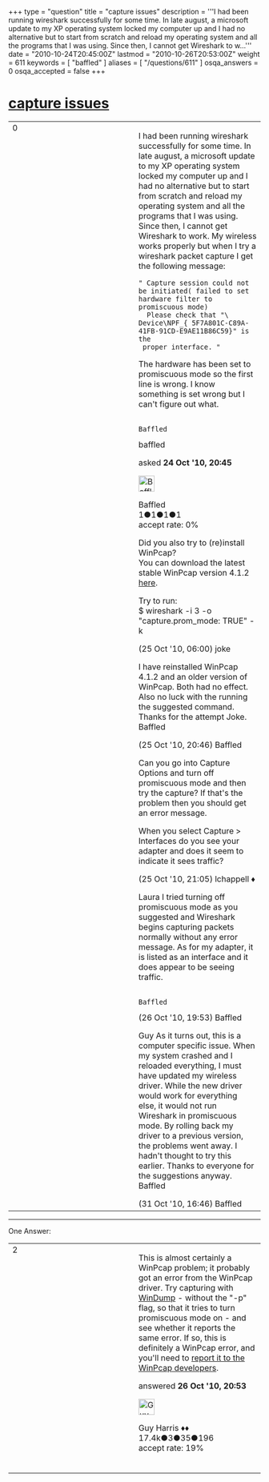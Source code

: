 +++
type = "question"
title = "capture issues"
description = '''I had been running wireshark successfully for some time. In late august, a microsoft update to my XP operating system locked my computer up and I had no alternative but to start from scratch and reload my operating system and all the programs that I was using. Since then, I cannot get Wireshark to w...'''
date = "2010-10-24T20:45:00Z"
lastmod = "2010-10-26T20:53:00Z"
weight = 611
keywords = [ "baffled" ]
aliases = [ "/questions/611" ]
osqa_answers = 0
osqa_accepted = false
+++

<div class="headNormal">

# [capture issues](/questions/611/capture-issues)

</div>

<div id="main-body">

<div id="askform">

<table id="question-table" style="width:100%;"><colgroup><col style="width: 50%" /><col style="width: 50%" /></colgroup><tbody><tr class="odd"><td style="width: 30px; vertical-align: top"><div class="vote-buttons"><div id="post-611-score" class="post-score" title="current number of votes">0</div><div id="favorite-count" class="favorite-count"></div></div></td><td><div id="item-right"><div class="question-body"><p>I had been running wireshark successfully for some time. In late august, a microsoft update to my XP operating system locked my computer up and I had no alternative but to start from scratch and reload my operating system and all the programs that I was using. Since then, I cannot get Wireshark to work. My wireless works properly but when I try a wireshark packet capture I get the following message:</p><pre><code>&quot; Capture session could not be initiated( failed to set hardware filter to promiscuous mode)
  Please check that &quot;\ Device\NPF_{ 5F7A801C-C89A-41FB-91CD-E9AE11B86C59}&quot; is the
 proper interface. &quot;</code></pre><p>The hardware has been set to promiscuous mode so the first line is wrong. I know something is set wrong but I can't figure out what.</p><pre><code>                                          Baffled</code></pre></div><div id="question-tags" class="tags-container tags">baffled</div><div id="question-controls" class="post-controls"></div><div class="post-update-info-container"><div class="post-update-info post-update-info-user"><p>asked <strong>24 Oct '10, 20:45</strong></p><img src="https://secure.gravatar.com/avatar/18a41fcf382d249d328dbb0862cca43f?s=32&amp;d=identicon&amp;r=g" class="gravatar" width="32" height="32" alt="Baffled&#39;s gravatar image" /><p>Baffled<br />
<span class="score" title="1 reputation points">1</span><span title="1 badges"><span class="badge1">●</span><span class="badgecount">1</span></span><span title="1 badges"><span class="silver">●</span><span class="badgecount">1</span></span><span title="1 badges"><span class="bronze">●</span><span class="badgecount">1</span></span><br />
<span class="accept_rate" title="Rate of the user&#39;s accepted answers">accept rate:</span> <span title="Baffled has no accepted answers">0%</span></p></div></div><div id="comments-container-611" class="comments-container"><span id="616"></span><div id="comment-616" class="comment"><div id="post-616-score" class="comment-score"></div><div class="comment-text"><p>Did you also try to (re)install WinPcap?<br />
You can download the latest stable WinPcap version 4.1.2 <a href="http://www.winpcap.org/install/default.htm">here</a>.</p><p>Try to run:<br />
$ wireshark -i 3 -o "capture.prom_mode: TRUE" -k</p></div><div id="comment-616-info" class="comment-info"><span class="comment-age">(25 Oct '10, 06:00)</span> joke</div></div><span id="648"></span><div id="comment-648" class="comment"><div id="post-648-score" class="comment-score"></div><div class="comment-text"><p>I have reinstalled WinPcap 4.1.2 and an older version of WinPcap. Both had no effect. Also no luck with the running the suggested command. Thanks for the attempt Joke. Baffled</p></div><div id="comment-648-info" class="comment-info"><span class="comment-age">(25 Oct '10, 20:46)</span> Baffled</div></div><span id="649"></span><div id="comment-649" class="comment"><div id="post-649-score" class="comment-score"></div><div class="comment-text"><p>Can you go into Capture Options and turn off promiscuous mode and then try the capture? If that's the problem then you should get an error message.</p><p>When you select Capture &gt; Interfaces do you see your adapter and does it seem to indicate it sees traffic?</p></div><div id="comment-649-info" class="comment-info"><span class="comment-age">(25 Oct '10, 21:05)</span> lchappell ♦</div></div><span id="694"></span><div id="comment-694" class="comment"><div id="post-694-score" class="comment-score"></div><div class="comment-text"><p>Laura I tried turning off promiscuous mode as you suggested and Wireshark begins capturing packets normally without any error message. As for my adapter, it is listed as an interface and it does appear to be seeing traffic.</p><pre><code>                           Baffled</code></pre></div><div id="comment-694-info" class="comment-info"><span class="comment-age">(26 Oct '10, 19:53)</span> Baffled</div></div><span id="762"></span><div id="comment-762" class="comment"><div id="post-762-score" class="comment-score"></div><div class="comment-text"><p>Guy As it turns out, this is a computer specific issue. When my system crashed and I reloaded everything, I must have updated my wireless driver. While the new driver would work for everything else, it would not run Wireshark in promiscuous mode. By rolling back my driver to a previous version, the problems went away. I hadn't thought to try this earlier. Thanks to everyone for the suggestions anyway. Baffled</p></div><div id="comment-762-info" class="comment-info"><span class="comment-age">(31 Oct '10, 16:46)</span> Baffled</div></div></div><div id="comment-tools-611" class="comment-tools"></div><div class="clear"></div><div id="comment-611-form-container" class="comment-form-container"></div><div class="clear"></div></div></td></tr></tbody></table>

------------------------------------------------------------------------

<div class="tabBar">

<span id="sort-top"></span>

<div class="headQuestions">

One Answer:

</div>

</div>

<span id="696"></span>

<div id="answer-container-696" class="answer">

<table style="width:100%;"><colgroup><col style="width: 50%" /><col style="width: 50%" /></colgroup><tbody><tr class="odd"><td style="width: 30px; vertical-align: top"><div class="vote-buttons"><div id="post-696-score" class="post-score" title="current number of votes">2</div></div></td><td><div class="item-right"><div class="answer-body"><p>This is almost certainly a WinPcap problem; it probably got an error from the WinPcap driver. Try capturing with <a href="http://www.winpcap.org/windump/default.htm">WinDump</a> - without the "-p" flag, so that it tries to turn promiscuous mode on - and see whether it reports the same error. If so, this is definitely a WinPcap error, and you'll need to <a href="http://www.winpcap.org/bugs.htm">report it to the WinPcap developers</a>.</p></div><div class="answer-controls post-controls"></div><div class="post-update-info-container"><div class="post-update-info post-update-info-user"><p>answered <strong>26 Oct '10, 20:53</strong></p><img src="https://secure.gravatar.com/avatar/f93de7000747ab5efb5acd3034b2ebd7?s=32&amp;d=identicon&amp;r=g" class="gravatar" width="32" height="32" alt="Guy%20Harris&#39;s gravatar image" /><p>Guy Harris ♦♦<br />
<span class="score" title="17443 reputation points"><span>17.4k</span></span><span title="3 badges"><span class="badge1">●</span><span class="badgecount">3</span></span><span title="35 badges"><span class="silver">●</span><span class="badgecount">35</span></span><span title="196 badges"><span class="bronze">●</span><span class="badgecount">196</span></span><br />
<span class="accept_rate" title="Rate of the user&#39;s accepted answers">accept rate:</span> <span title="Guy Harris has 216 accepted answers">19%</span> </br></br></p></div></div><div id="comments-container-696" class="comments-container"></div><div id="comment-tools-696" class="comment-tools"></div><div class="clear"></div><div id="comment-696-form-container" class="comment-form-container"></div><div class="clear"></div></div></td></tr></tbody></table>

</div>

<div class="paginator-container-left">

</div>

</div>

</div>

